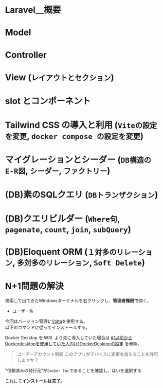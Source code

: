 # Laravel＿概要


# Model


# Controller


# View (`レイアウトとセクション`)


# slot とコンポーネント


# Tailwind CSS の導入と利用 (`Viteの設定を変更`, `docker compose の設定を変更`)


# マイグレーションとシーダー (`DB構造のE-R図`, `シーダー`, `ファクトリー`)


# (DB)素のSQLクエリ (`DBトランザクション`)


# (DB)クエリビルダー (`Where句`, `pagenate`, `count`, `join`, `subQuery`)


# (DB)Eloquent ORM (`１対多のリレーション`, `多対多のリレーション`, `Soft Delete`)


# N+1問題の解決


検索して出てきたWindowsターミナルを右クリックし、**管理者権限で**開く。

- ユーザー名

今回はバージョン管理に[Volta](https://volta.sh)を使用する。  
以下のコマンドに従ってインストールする。

Docker Desktop を WSL より先に導入していた場合は [#(以前からDockerdesktopを使用していた人向け)DockerDesktopの設定](#以前から-dockerdesktop-を使用していた人向け-dockerdesktop-の設定) を参照。


> ユーアーアカウント制御 このアプリがデバイスに変更を加えることを許可しますか？

"信頼済みの発行元"が`Docker Inc`であることを確認し、はいを選択する



これにて**インストールは完了**。



